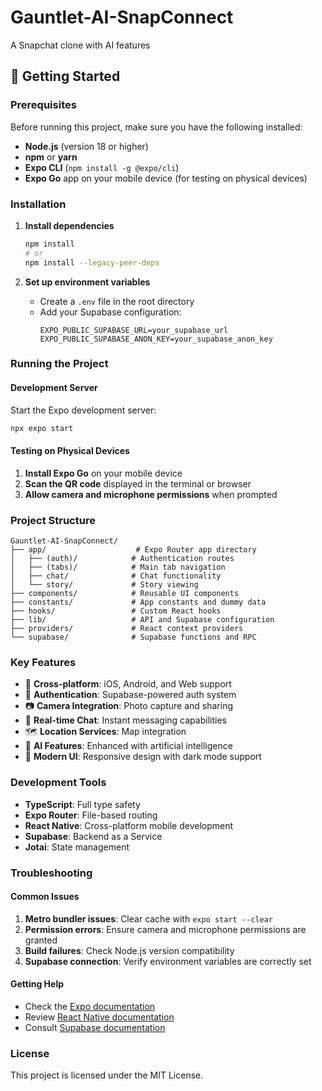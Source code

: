 # Gauntlet-AI-SnapConnect
A Snapchat clone with AI features

## 🚀 Getting Started

### Prerequisites

Before running this project, make sure you have the following installed:

- **Node.js** (version 18 or higher)
- **npm** or **yarn**
- **Expo CLI** (`npm install -g @expo/cli`)
- **Expo Go** app on your mobile device (for testing on physical devices)

### Installation

1. **Install dependencies**
   ```bash
   npm install 
   # or
   npm install --legacy-peer-deps
   ```

2. **Set up environment variables**
   - Create a `.env` file in the root directory
   - Add your Supabase configuration:
     ```
     EXPO_PUBLIC_SUPABASE_URL=your_supabase_url
     EXPO_PUBLIC_SUPABASE_ANON_KEY=your_supabase_anon_key
     ```

### Running the Project

#### Development Server

Start the Expo development server:
```bash
npx expo start
```

#### Testing on Physical Devices

1. **Install Expo Go** on your mobile device
2. **Scan the QR code** displayed in the terminal or browser
3. **Allow camera and microphone permissions** when prompted

### Project Structure

```
Gauntlet-AI-SnapConnect/
├── app/                    # Expo Router app directory
│   ├── (auth)/            # Authentication routes
│   ├── (tabs)/            # Main tab navigation
│   ├── chat/              # Chat functionality
│   └── story/             # Story viewing
├── components/            # Reusable UI components
├── constants/             # App constants and dummy data
├── hooks/                 # Custom React hooks
├── lib/                   # API and Supabase configuration
├── providers/             # React context providers
└── supabase/              # Supabase functions and RPC
```

### Key Features

- 📱 **Cross-platform**: iOS, Android, and Web support
- 🔐 **Authentication**: Supabase-powered auth system
- 📷 **Camera Integration**: Photo capture and sharing
- 💬 **Real-time Chat**: Instant messaging capabilities
- 🗺️ **Location Services**: Map integration
- 🤖 **AI Features**: Enhanced with artificial intelligence
- 🎨 **Modern UI**: Responsive design with dark mode support

### Development Tools

- **TypeScript**: Full type safety
- **Expo Router**: File-based routing
- **React Native**: Cross-platform mobile development
- **Supabase**: Backend as a Service
- **Jotai**: State management

### Troubleshooting

#### Common Issues

1. **Metro bundler issues**: Clear cache with `expo start --clear`
2. **Permission errors**: Ensure camera and microphone permissions are granted
3. **Build failures**: Check Node.js version compatibility
4. **Supabase connection**: Verify environment variables are correctly set

#### Getting Help

- Check the [Expo documentation](https://docs.expo.dev/)
- Review [React Native documentation](https://reactnative.dev/)
- Consult [Supabase documentation](https://supabase.com/docs)


### License

This project is licensed under the MIT License.
